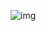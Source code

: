 ![img](https://img-blog.csdnimg.cn/20200606174149347.png?x-oss-process=image/watermark,type_ZmFuZ3poZW5naGVpdGk,shadow_10,text_aHR0cHM6Ly9ibG9nLmNzZG4ubmV0L3Vzc3RtaXJhY2xl,size_16,color_FFFFFF,t_70)
